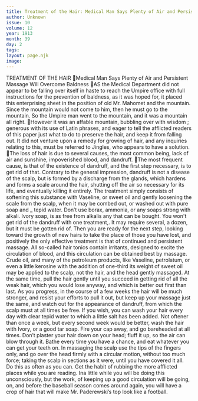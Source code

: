 ```yaml
---
title: Treatment of the Hair: Medical Man Says Plenty of Air and Persistent Massage Will Overcome Baldness
author: Unknown
issue: 10
volume: 12
year: 1913
month: 39
day: 2
tags:
layout: page.njk
image:
---
```

TREATMENT OF THE HAIR Medical Man Says Plenty of Air and Persistent Massage Will Overcome Baldness AS the Medical Department did not appear to be falling over itself in haste to reach the Umpire office with full instructions for the prevention of baldness, as it was hoped for, it placed this enterprising sheet in the position of old Mr. Mahomet and the mountain. Since the mountain would not come to him, then he must go to the mountain. So the Umpire man went to the mountain, and it was a mountain all right. However it was an affable mountain, bubbling over with wisdom ; generous with its use of Latin phrases, and eager to tell the afflicted readers of this paper just what to do to preserve the hair, and keep it from falling out. It did not venture upon a remedy for growing of hair, and any inquiries relating to this, must be referred to Jingles, who appears to have a solution. The loss of hair is due to several causes, the most common being, lack of air and sunshine, impoverished blood, and dandruff. The most frequent cause, is that of the existence of dandruff, and the first step necessary, is to get rid of that. Contrary to the general impression, dandruff is not a disease of the scalp, but is formed by a discharge from the glands, which hardens and forms a scale around the hair, shutting off the air so necessary for its life, and eventually killing it entirely. The treatment simply consists of softening this substance with Vaseline, or sweet oil and gently loosening the scale from the scalp, when it may be combed out, or washed out with pure soap and _ tepid water. Don’t use borax, ammonia, or any soaps strong with alkali. Ivory soap, is as free from alkalis any that can be bought. You won't get rid of the dandruff with one treatment,. It may require several, a dozen, but it must be gotten rid of. Then you are ready for the next step, looking toward the growth of new hairs to take the place of those you have lost, and positively the only effective treatment is that of continued and persistent massage. All so-called hair tonics contain irritants, designed to excite the circulation of blood, and this circulation can be obtained best by massage. Crude oil, and many of the petroleum products, like Vaseline, petrolatum, or even a little kerosine with the addition of one-third its weight of sweet oil may be applied to the scalp, not the hair, and the head gently massaged. At the same time, pull the hair gently until you succeed in getting rid of all the weak hair, which you would lose anyway, and which is better out first than last. As you progress, in the course of a few weeks the hair will be much stronger, and resist your efforts to pull it out, but keep up your massage just the same, and watch out for the appearance of dandruff, from which the scalp must at all times be free. If you wish, you can wash your hair every day with clear tepid water to which a little salt has been added. Not oftener than once a week, but every second week would be better, wash the hair with Ivory, or a good tar soap. Fire your cap away, and go bareheaded at all times. Don’t plaster your hair down on your head; fluff it up, so the air can blow through it. Bathe every time you have a chance, and eat whatever you can get your teeth on. In massaging the scalp use the tips of the fingers only, and go over the head firmly with a circular motion, without too much force; taking the scalp in sections as it were, until you have covered it all. Do this as often as you can. Get the habit of rubbing the more afflicted places while you are reading. Ina little while you will be doing this unconsciously, but the work, of keeping up a good circulation will be going, on, and before the baseball season comes around again, you will have a crop of hair that will make Mr. Paderewski’s top look like a football. 
